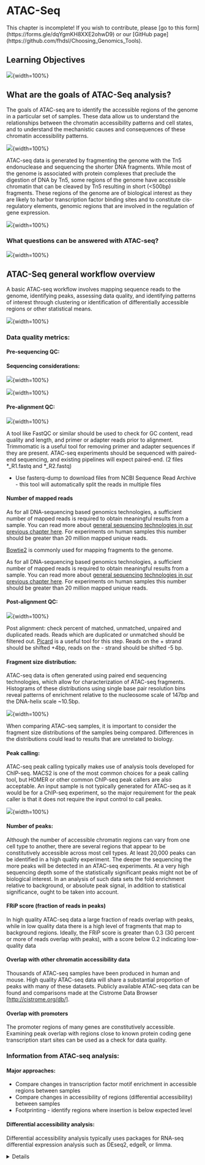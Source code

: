 


# ATAC-Seq

<div class = "warning">
This chapter is incomplete! If you wish to contribute, please [go to this form](https://forms.gle/dqYgmKH8XXE2ohwD9) or our [GitHub page](https://github.com/fhdsl/Choosing_Genomics_Tools).
</div>

## Learning Objectives

![](resources/images/11a-ATAC-Seq_files/figure-docx//1YwxXy2rnUgbx_7B7ENH9wpDX-j6JpJz6lGVzOkjo0qY_g12890ae15d7_0_66.png){width=100%}

## What are the goals of ATAC-Seq analysis?

The goals of ATAC-seq are to identify the accessible regions of the genome in a particular set of samples. These data allow us to understand the relationships between the chromatin accessibility patterns and cell states, and to understand the mechanistic causes and consequences of these chromatin accessibility patterns.  

![](resources/images/11a-ATAC-Seq_files/figure-docx//1YwxXy2rnUgbx_7B7ENH9wpDX-j6JpJz6lGVzOkjo0qY_g14492c87338_0_23.png){width=100%}

ATAC-seq data is generated by fragmenting the genome with the Tn5 endonuclease and sequencing the shorter DNA fragments. While most of the genome is associated with protein complexes that preclude the digestion of DNA by Tn5, some regions of the genome have accessible chromatin that can be cleaved by Tn5 resulting in short (<500bp) fragments. These regions of the genome are of biological interest as they are likely to harbor transcription factor binding sites and to constitute cis-regulatory elements, genomic regions that are involved in the regulation of gene expression.


![](resources/images/11a-ATAC-Seq_files/figure-docx//1YwxXy2rnUgbx_7B7ENH9wpDX-j6JpJz6lGVzOkjo0qY_g15b5d73942d_0_18.png){width=100%}

### What questions can be answered with ATAC-seq?

![](resources/images/11a-ATAC-Seq_files/figure-docx//1YwxXy2rnUgbx_7B7ENH9wpDX-j6JpJz6lGVzOkjo0qY_g1567d947351_0_0.png){width=100%}

## ATAC-Seq general workflow overview

A basic ATAC-seq workflow involves mapping sequence reads to the genome, identifying peaks, assessing data quality, and identifying patterns of interest through clustering or identification of differentially accessible regions or other statistical means.

![](resources/images/11a-ATAC-Seq_files/figure-docx//1YwxXy2rnUgbx_7B7ENH9wpDX-j6JpJz6lGVzOkjo0qY_g15b5d73942d_0_18.png){width=100%}

### Data quality metrics:

#### Pre-sequencing QC:

#### Sequencing considerations:

![](resources/images/11a-ATAC-Seq_files/figure-docx//1YwxXy2rnUgbx_7B7ENH9wpDX-j6JpJz6lGVzOkjo0qY_g1567d947351_0_57.png){width=100%}

![](resources/images/11a-ATAC-Seq_files/figure-docx//1YwxXy2rnUgbx_7B7ENH9wpDX-j6JpJz6lGVzOkjo0qY_g1567d947351_0_63.png){width=100%}

#### Pre-alignment QC:

![](resources/images/11a-ATAC-Seq_files/figure-docx//1YwxXy2rnUgbx_7B7ENH9wpDX-j6JpJz6lGVzOkjo0qY_g1567d947351_0_50.png){width=100%}

A tool like FastQC or similar should be used to check for GC content, read quality and length, and primer or adapter reads prior to alignment. Trimmomatic is a useful tool for removing primer and adapter sequences if they are present. ATAC-seq experiments should be sequenced with paired-end sequencing, and existing pipelines will expect paired-end. (2 files *_R1.fastq and *_R2.fastq)

- Use fasterq-dump to download files from NCBI Sequence Read Archive - this tool will automatically split the reads in multiple files


#### Number of mapped reads

As for all DNA-sequencing based genomics technologies, a sufficient number of mapped reads is required to obtain meaningful results from a sample. You can read more about [general sequencing technologies in our previous chapter here](http://hutchdatascience.org/Choosing_Genomics_Tools/sequencing-data.html). For experiments on human samples this number should be greater than 20 million mapped unique reads.

[Bowtie2](https://bowtie-bio.sourceforge.net/index.shtml) is commonly used for mapping fragments to the genome.

As for all DNA-sequencing based genomics technologies, a sufficient number of mapped reads is required to obtain meaningful results from a sample. You can read more about [general sequencing technologies in our previous chapter here](http://hutchdatascience.org/Choosing_Genomics_Tools/sequencing-data.html). For experiments on human samples this number should be greater than 20 million mapped unique reads.

#### Post-alignment QC:

![](resources/images/11a-ATAC-Seq_files/figure-docx//1YwxXy2rnUgbx_7B7ENH9wpDX-j6JpJz6lGVzOkjo0qY_g1567d947351_0_50.png){width=100%}

Post alignment: check percent of matched, unmatched, unpaired and duplicated reads. Reads which are duplicated or unmatched should be filtered out.
[Picard](https://broadinstitute.github.io/picard/) is a useful tool for this step.
Reads on the + strand should be shifted +4bp, reads on the - strand should be shifted -5 bp.

#### Fragment size distribution:

ATAC-seq data is often generated using paired end sequencing technologies, which allow for characterization of ATAC-seq fragments. Histograms of these distributions using single base pair resolution bins reveal patterns of enrichment relative to the nucleosome scale of 147bp and the DNA-helix scale ~10.5bp.

![](resources/images/11a-ATAC-Seq_files/figure-docx//1YwxXy2rnUgbx_7B7ENH9wpDX-j6JpJz6lGVzOkjo0qY_g1567d947351_0_43.png){width=100%}

When comparing ATAC-seq samples, it is important to consider the fragment size distributions of the samples being compared. Differences in the distributions could lead to results that are unrelated to biology.


#### Peak calling:

ATAC-seq peak calling typically makes use of analysis tools developed for ChIP-seq. MACS2 is one of the most common choices for a peak calling tool, but HOMER or other common ChIP-seq peak callers are also acceptable.
An input sample is not typically generated for ATAC-seq as it would be for a ChIP-seq experiment, so the major requirement for the peak caller is that it does not require the input control to call peaks.

![](resources/images/11a-ATAC-Seq_files/figure-docx//1YwxXy2rnUgbx_7B7ENH9wpDX-j6JpJz6lGVzOkjo0qY_g15b5d73942d_0_26.png){width=100%}
#### Number of peaks:

Although the number of accessible chromatin regions can vary from one cell type to another, there are several regions that appear to be constitutively accessible across most cell types. At least 20,000 peaks can be identified in a high quality experiment.  The deeper the sequencing the more peaks will be detected in an ATAC-seq experiments. At a very high sequencing depth some of the statistically significant peaks might not be of biological interest. In an analysis of such data sets the fold enrichment relative to background, or absolute peak signal, in addition to statistical significance, ought to be taken into account.

#### FRiP score (fraction of reads in peaks)

In high quality ATAC-seq data a large fraction of reads overlap with peaks, while in low quality data there is a high level of fragments that map to background regions. Ideally, the FRiP score is greater than 0.3 (30 percent or more of reads overlap with peaks), with a score below 0.2 indicating low-quality data
<Slide>

#### Overlap with other chromatin accessibility data

Thousands of ATAC-seq samples have been produced in human and mouse. High quality ATAC-seq data will share a substantial proportion of peaks with many of these datasets. Publicly available ATAC-seq data can be found and comparisons made at the Cistrome Data Browser [http://cistrome.org/db/].

#### Overlap with promoters

The promoter regions of many genes are constitutively accessible. Examining peak overlap with regions close to known protein coding gene transcription start sites can be used as a check for data quality.

### Information from ATAC-seq analysis:

#### Major approaches:

- Compare changes in transcription factor motif enrichment in accessible regions between samples
- Compare changes in accessibility of regions (differential accessibility) between samples
- Footprinting - identify regions where insertion is below expected level

#### Differential accessibility analysis:

Differential accessibility analysis typically uses packages for RNA-seq differential expression analysis such as  DEseq2, edgeR, or limma. <details here>
All three are available as R packages and can be installed using Bioconductor, a bioinformatics package manager for R. Unfortunately, there are no well-established packages for this analysis in other languages such as Python. Differential accessibility analysis is an approach with high potential, but care must be taken in processing and normalizing the data for accurate results.

#### Motif analysis:

Motif analysis in ATAC-seq is more complex than for ChIP-seq because a larger set of TFs are responsible for the emergence of chromatin accessible regions than for the binding sites of a particular TF. Nevertheless, in the analysis of differential ATAC-seq peaks motif analysis can be used to reveal the TFs related to differences between conditions. This type of analysis is most likely to be successful when the ATAC-seq between closely related conditions or cell types is being compared.

[The MEME suite](https://meme-suite.org/meme/) has a variety of tools for motif analysis available in both web and command-line versions.

#### Motif Scanning

Motif scanning is an analysis technique which identifies putative transcription factor binding sites (TFBS) which sufficiently match a given TF motif’s position-weight matrix.  PWMscan is a straightforward online tool, but not the best option for high throughput. FIMO is an alternative which can be used either on the web or the command line. This approach will identify all sites within the genome which are likely to bind a single transcription factor.

#### Motif discovery:

Homer or MEME. These tools identify overrepresented sequences within the accessible peaks, regardless of whether they match a previously defined motif.
Once the ATAC-seq peaks are determined, the next step is to search for enriched DNA sequence motifs within these regions. This is accomplished by using motif discovery algorithms such as MEME Suite, HOMER, or DREME. These tools scan the ATAC-seq peaks for overrepresented sequence patterns, which may correspond to binding sites for specific transcription factors or other regulatory elements. The motifs discovered can be compared against existing motif databases, such as JASPAR or TRANSFAC, to annotate the potential transcription factor binding sites.

#### Motif Enrichment:

These motif enrichment tools will scan through and identify matches to known motif sequences within accessible sites, and additionally will quantify whether the motif is significantly enriched compared to a control sample (input, uncommon with ATAC-seq) or a shuffled sequence to mimic background.

After identifying the enriched motifs, researchers can perform motif enrichment analysis to determine the significance of these motifs in the ATAC-seq peaks. This is often done using statistical tools like Fisher's exact test or hypergeometric test, which assess the enrichment of specific motifs compared to their background occurrence in the genome. Additionally, tools like GREAT or HOMER can be employed to perform gene ontology analysis and assess the functional relevance of the identified motifs in biological processes and pathways.

Overall, ATAC-seq motif enrichment analysis provides researchers with valuable insights into the regulatory landscape of the genome. By identifying enriched motifs within accessible chromatin regions, researchers can gain a deeper understanding of the transcriptional regulatory networks and potentially uncover novel transcription factors involved in specific biological processes or diseases. This analysis serves as a powerful tool for unraveling the intricacies of gene regulation and can pave the way for further investigations in functional genomics and therapeutic development.
Homer or MEME suite tools.

## ATAC-Seq data **strengths**:

- The ATAC-seq is easy to adopt and has been  used by many laboratories to generate high quality data for characterizing accessible chromatin in cell lines or sorted cells derived from tissues.
- In principle, ATAC-seq can identify a large proportion of cis-regulatory elements.
- In contrast to ChIP-seq, ATAC-seq does not require specific antibodies- ATAC-seq is a time-efficient protocol which requires low cell input.
- In comparison with histone modification ChIP-seq, ATAC-seq provides a higher resolution assessment of the cis-regulatory genomic regions. Histone modification ChIP-seq, in contrast, tends to be localized on nucleosomes flanking the site of interest and can spread to nucleosomes beyond the immediate flanking ones.

## ATAC-Seq data **limitations**:

- ATAC-seq does not precisely identify the  transcription factors or other chromatin associated factors that bind in or around chromatin accessible regions. This type of information needs to be inferred through analysis of transcription factor binding motif analysis or ChIP-seq data.
- Whereas ATAC-seq indicates the presence of a putative cis-regulatory element, H3K27ac ChIP-seq is able to separate accessible regions from those that are accessible and active.
- Accessible regions are not necessarily cis-regulatory regions, although many of them are.
- The genes that are regulated by cis-regulatory elements cannot be identified conclusively by ATAC-seq alone.
- ATAC-seq data can be biased, and affected by batch effects like any other genomics data type. When comparing ATAC-seq data good experimental design principles like the inclusion of biological replicates and consideration of controls, are needed for a meaningful outcome.  .

## ATAC-Seq data considerations

The nucleosome is the fundamental unit of chromatin packaging in the genome and nucleosomal DNA is far less likely to be cleaved by the Tn5 nuclease than linker DNA. When DNA is fragmented by Tn5 the positions of the endpoints relative to the nucleosomes is an important consideration. When the ends are less than 147bp apart it is likely that both ends originate from the same linker region. Longer fragments can result from cuts on opposite sides of the same nucleosome, or even opposite sides of a genomic interval that encompasses multiple nucleosomes. The short fragments are therefore most likely to be nucleosome free and provide stronger evidence for transcription factor binding sites.

As will other genomics protocols, ATAC-seq data is subject to biases introduced in the ATAC-seq protocol and in the sequencing itself. Comparison of ATAC-seq data generated in different batches, by different laboratories or using different protocols might not be directly comparable. In addition, the Tn5 endonuclease does have biases in the precise DNA sequences it can cut. This should be taken into consideration when carrying out base pair resolution analyses including footprinting analysis and analysis of the effects of sequence variants on chromatin accessibility.   

Read depth will impact ATAC-seq signal, but enzyme strength and conditions can also alter the distribution of cuts.

When using ATAC-seq data to answer biological questions it is important to understand what types of bias could impact the results. To ensure valid results the analysis needs to use appropriate statistical methods, ensure enough high quality ATAC-seq data is available, including controls, and possibly reframing the questions.


## ATAC-seq analysis tools

<div class = "warning">
This section has been written by AI and needs verification by experts. This is meant to give you a basic idea of the pros and cons of these tools but should ultimately be used with your own judgment.
</div>

- [MACS2](https://github.com/macs3-project/MACS)[@zhang2008model]:
  - **Pros**: widely used, handles both paired-end and single-end sequencing data, allows for differential peak calling between different samples.
  - **Cons**: assumes that all peaks have the same shape, may not be as accurate as other peak-calling tools in some cases.

- [HOMER](http://homer.ucsd.edu/homer/introduction/programs.html)[@heinz2010simple]:
  - **Pros**: includes tools for peak-calling, motif analysis, and annotation of nearby genes, user-friendly interface, handles both paired-end and single-end sequencing data.
  - **Cons**: may not be as accurate as other peak-calling tools in some cases.

- [ATACseqQC](https://bioconductor.org/packages/release/bioc/html/ATACseqQC.html)[@schep2017chromvar]:
  - **Pros:** provides several metrics and plots for evaluating data quality, identifies potential issues with data such as batch effects, sequencing depth, and library complexity.
  - **Cons**: does not perform peak-calling or downstream analysis.

- [deeptools](https://deeptools.readthedocs.io/en/develop/)[@ramirez2016deeptools2]:
  - **Pros**: includes tools for normalization, visualization, and comparison of ATAC-seq data, generates heatmaps, profiles, and other plots for visualizing chromatin accessibility.
  - **Cons**: may require some programming skills to use effectively.

- [DFilter](https://reggenlab.github.io/DFilter/tutorial.html) [@ghavi2019highly]:
  - **Pros**: uses a deep learning approach to predict the likelihood of a genomic region being an ATAC-seq peak, can handle both paired-end and single-end sequencing data, has been shown to outperform other peak-calling tools in some cases.
  - **Cons**: may require more computational resources than other tools.

## Additional tutorials and tools

<div class = "warning">
This section has been written by AI and needs verification by experts. This is meant to give you a basic idea of the pros and cons of these tools but should ultimately be used with your own judgment.
</div>

- [MACS2](https://github.com/macs3-project/MACS)[@zhang2008model]:
  - **Pros**: widely used, handles both paired-end and single-end sequencing data, allows for differential peak calling between different samples.
  - **Cons**: assumes that all peaks have the same shape, may not be as accurate as other peak-calling tools in some cases.

- [HOMER](http://homer.ucsd.edu/homer/introduction/programs.html)[@heinz2010simple]:
  - **Pros**: includes tools for peak-calling, motif analysis, and annotation of nearby genes, user-friendly interface, handles both paired-end and single-end sequencing data.
  - **Cons**: may not be as accurate as other peak-calling tools in some cases.

- [ATACseqQC](https://bioconductor.org/packages/release/bioc/html/ATACseqQC.html)[@schep2017chromvar]:
  - **Pros:** provides several metrics and plots for evaluating data quality, identifies potential issues with data such as batch effects, sequencing depth, and library complexity.
  - **Cons**: does not perform peak-calling or downstream analysis.

- [deeptools](https://deeptools.readthedocs.io/en/develop/)[@ramirez2016deeptools2]:
  - **Pros**: includes tools for normalization, visualization, and comparison of ATAC-seq data, generates heatmaps, profiles, and other plots for visualizing chromatin accessibility.
  - **Cons**: may require some programming skills to use effectively.

- [DFilter](https://reggenlab.github.io/DFilter/tutorial.html) [@ghavi2019highly]:
  - **Pros**: uses a deep learning approach to predict the likelihood of a genomic region being an ATAC-seq peak, can handle both paired-end and single-end sequencing data, has been shown to outperform other peak-calling tools in some cases.
  - **Cons**: may require more computational resources than other tools.

## Additional tutorials and tools

- [A Galaxy based tutorial for ATAC-seq](https://training.galaxyproject.org/training-material/topics/epigenetics/tutorials/atac-seq/tutorial.html) - Galaxy is a good recommendation for those new to informatics who would like a cloud-based GUI option to use for the analysis of their data.
- [MACS - Model-based analysis for ChIP-Seq](https://macs3-project.github.io/MACS/) - A command line tool for the identification of transcription factor binding sites. Can be used with ChIP-seq or ATAC-seq.
- [CHIPS](https://github.com/liulab-dfci/CHIPS) - A Snakemake pipeline for quality control and reproducible processing of chromatin profiling data. This tool will require some snakemake and coding knowledge. For more recommendations about coding see our later chapter about [general data analysis tools]().
- [Cistrome DB](http://cistrome.org/db/#/) - a visual tool to allow you to browse your ATAC-seq data.
- [SELMA - Simplex Encoded Linear Model for Accessible Chromatin](https://github.com/zang-lab/SELMA) - SELMA is a python based tool for the assessment of biases in Chromatin based data.  

## Online Visualization tools

- [Cistrome DB](http://cistrome.org/db/#/) - a visual tool to allow you to browse your ATAC-seq data.
- [UCSC Xena](http://xena.ucsc.edu/) is a web-based visualization tool for multi-omic data and associated clinical and phenotypic annotations. It can be used with ATAC-seq data.
- [Integrative Genomics Viewer (IGV)](https://software.broadinstitute.org/software/igv/) is a track-based browser for interactively exploring genomic data mapped to a reference genome.

## More resources about ATAC-seq data

- [ATAC-seq overview from Galaxy](https://training.galaxyproject.org/training-material/topics/epigenetics/tutorials/atac-seq/slides.html#1) - these slides explain the overarching concepts of ATAC-seq.
- [ATAC seq guidelines from Harvard](https://github.com/harvardinformatics/ATAC-seq) - this workflow runs through step by step how to analysis ATAC-seq data and what different parameters mean.
- [ATAC-seq review](https://genomebiology.biomedcentral.com/articles/10.1186/s13059-020-1929-3) - this paper gives a great overview of ATAC-seq data and step by step what needs to be considered.
- [Identifying and mitigating bias in chromatin](https://www.ncbi.nlm.nih.gov/pmc/articles/PMC4473780/)
- [CHIP Snakemake pipeline for analyzing ChIP-seq and chromatin accessibility data](https://f1000research.com/articles/10-517)
- [Paper on bias in DNase-seq footprinting analysis and fragment size effects, similar comments apply to ATAC-seq](https://www.ncbi.nlm.nih.gov/pmc/articles/PMC4018771/)
- [SELMA Method for evaluating footprint bias in ATAC-seq](https://www.ncbi.nlm.nih.gov/pmc/articles/PMC9492688/)
